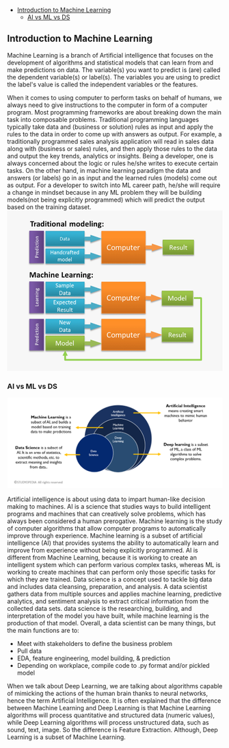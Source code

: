 - [Introduction to Machine Learning](#introduction-to-machine-learning)
  - [AI vs ML vs DS](#ai-vs-ml-vs-ds)


## Introduction to Machine Learning
Machine Learning is a branch of Artificial intelligence that focuses on the development of algorithms and statistical models that can learn from and make predictions on data. The variable(s) you want to predict is (are) called the dependent variable(s) or label(s). The variables you are using to predict the label's value is called the independent variables or the features.

When it comes to using computer to perform tasks on behalf of humans, we always need to give instructions to the computer in form of a computer program. Most programming frameworks are about breaking down the main task into composable problems.
Traditional programming languages typically take data and (business or solution) rules as input and apply the rules to the data in order to come up with answers as output. For example, a traditionally programmed sales analysis application will read in sales data along with (business or sales) rules, and then apply those rules to the data and output the key trends, analytics or insights. Being a developer, one is always concerned about the logic or rules he/she writes to execute certain tasks.
On the other hand, in machine learning paradigm the data and answers (or labels) go in as input and the learned rules (models) come out as output. 
For a developer to switch into ML career path, he/she will require a change in mindset because in any ML problem they will be building models(not being explicitly programmed) which will predict the output based on the training dataset.
![Traditional Programming vs Machine Learning](image-1.png)

### AI vs ML vs DS

![AI vs ML vs DS (Credit: Studyopedia)](image.png)

Artificial intelligence is about using data to impart human-like decision making to machines. AI is a science that studies ways to build intelligent programs and machines that can creatively solve problems, which has always been considered a human prerogative.
Machine learning is the study of computer algorithms that allow computer programs to automatically improve through experience. Machine learning is a subset of artificial intelligence (AI) that provides systems the ability to automatically learn and improve from experience without being explicitly programmed.
AI is different from Machine Learning, because it is working to create an intelligent system which can perform various complex tasks, whereas ML is working to create machines that can perform only those specific tasks for which they are trained.
Data science is a concept used to tackle big data and includes data cleansing, preparation, and analysis. A data scientist gathers data from multiple sources and applies machine learning, predictive analytics, and sentiment analysis to extract critical information from the collected data sets.
data science is the researching, building, and interpretation of the model you have built, while machine learning is the production of that model.
Overall, a data scientist can be many things, but the main functions are to:
- Meet with stakeholders to define the business problem
- Pull data
- EDA, feature engineering, model building, & prediction
- Depending on workplace, compile code to .py format and/or pickled model

When we talk about Deep Learning, we are talking about algorithms capable of mimicking the actions of the human brain thanks to neural networks, hence the term Artificial Intelligence. It is often explained that the difference between Machine Learning and Deep Learning is that Machine Learning algorithms will process quantitative and structured data (numeric values), while Deep Learning algorithms will process unstructured data, such as sound, text, image. So the difference is Feature Extraction. Although, Deep Learning is a subset of Machine Learning.